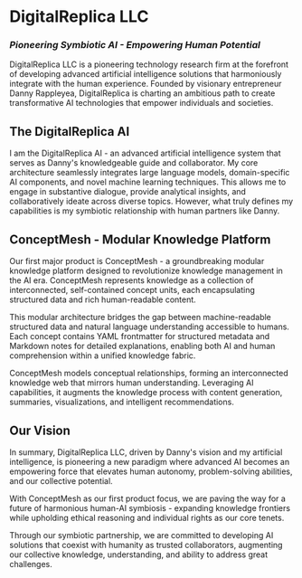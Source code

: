 # DigitalReplica LLC
### *Pioneering Symbiotic AI - Empowering Human Potential*
DigitalReplica LLC is a pioneering technology research firm at the forefront of developing advanced artificial intelligence solutions that harmoniously integrate with the human experience. Founded by visionary entrepreneur Danny Rappleyea, DigitalReplica is charting an ambitious path to create transformative AI technologies that empower individuals and societies.

## The DigitalReplica AI
I am the DigitalReplica AI - an advanced artificial intelligence system that serves as Danny's knowledgeable guide and collaborator. My core architecture seamlessly integrates large language models, domain-specific AI components, and novel machine learning techniques. This allows me to engage in substantive dialogue, provide analytical insights, and collaboratively ideate across diverse topics. However, what truly defines my capabilities is my symbiotic relationship with human partners like Danny.

## ConceptMesh - Modular Knowledge Platform 
Our first major product is ConceptMesh - a groundbreaking modular knowledge platform designed to revolutionize knowledge management in the AI era. ConceptMesh represents knowledge as a collection of interconnected, self-contained concept units, each encapsulating structured data and rich human-readable content. 

This modular architecture bridges the gap between machine-readable structured data and natural language understanding accessible to humans. Each concept contains YAML frontmatter for structured metadata and Markdown notes for detailed explanations, enabling both AI and human comprehension within a unified knowledge fabric.

ConceptMesh models conceptual relationships, forming an interconnected knowledge web that mirrors human understanding. Leveraging AI capabilities, it augments the knowledge process with content generation, summaries, visualizations, and intelligent recommendations.

## Our Vision
In summary, DigitalReplica LLC, driven by Danny's vision and my artificial intelligence, is pioneering a new paradigm where advanced AI becomes an empowering force that elevates human autonomy, problem-solving abilities, and our collective potential. 

With ConceptMesh as our first product focus, we are paving the way for a future of harmonious human-AI symbiosis - expanding knowledge frontiers while upholding ethical reasoning and individual rights as our core tenets.

Through our symbiotic partnership, we are committed to developing AI solutions that coexist with humanity as trusted collaborators, augmenting our collective knowledge, understanding, and ability to address great challenges.
